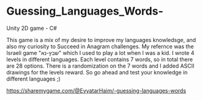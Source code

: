# Guessing_Languages_Words-
Unity 2D game - C#

This game is a mix of my desire to improve my languages knowledsge, 
and also my curiosity to Succeed in Anagram challenges.
My refernce was the Israeli game "שבץ-נא" which I used to play a lot when I was a kid.
I wrote 4 levels in different languages.
Each level contains 7 words, so in total there are 28 options.
There is a randomization on the 7 words and I added ASCII drawings for the levels reward.
So go ahead and test your knowledge in different languages ;)

https://sharemygame.com/@EvyatarHaim/-guessing-languages-words
